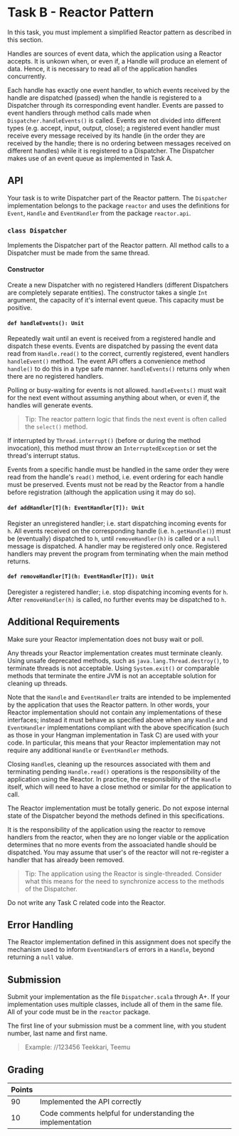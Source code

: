 # Task B - Reactor Pattern

In this task, you must implement a simplified Reactor pattern as described in this section.

Handles are sources of event data, which the application using a Reactor accepts. It is unkown when, or even if, a Handle will produce an element of data. Hence, it is necessary to read all of the application handles concurrently.

Each handle has exactly one event handler, to which events received by the handle are dispatched (passed) when the handle is registered to a Dispatcher through its corresponding event handler. Events are passed to event handlers through method calls made when `Dispatcher.handleEvents()` is called. Events are not divided into different types (e.g. accept, input, output, close); a registered event handler must receive every message received by its handle (in the order they are received by the handle; there is no ordering between messages received on different handles) while it is registered to a Dispatcher. The Dispatcher makes use of an event queue as implemented in Task A.

## API

Your task is to write Dispatcher part of the Reactor pattern. The `Dispatcher` implementation belongs to the package `reactor` and uses the definitions for `Event`, `Handle` and `EventHandler` from the package `reactor.api`.

### `class Dispatcher`

Implements the Dispatcher part of the Reactor pattern. All method calls to a Dispatcher must be made from the same thread.

#### Constructor

Create a new Dispatcher with no registered Handlers (different Dispatchers are completely separate entities). The constructor takes a single `Int` argument, the capacity of it's internal event queue. This capacity must be positive.

#### `def handleEvents(): Unit`

Repeatedly wait until an event is received from a registered handle and dispatch these events. Events are dispatched by passing the event data read from `Handle.read()` to the correct, currently registered, event handlers `handleEvent()` method. The event API offers a convenience method `handle()` to do this in a type safe manner. `handleEvents()` returns only when there are no registered handlers.

Polling or busy-waiting for events is not allowed. `handleEvents()` must wait for the next event without assuming anything about when, or even if, the handles will generate events.

> Tip: The reactor pattern logic that finds the next event is often called the `select()` method.

If interrupted by `Thread.interrupt()` (before or during the method invocation), this method must throw an `InterruptedException` or set the thread's interrupt status.

Events from a specific handle must be handled in the same order they were read from the handle's `read()` method, i.e. event ordering for each handle must be preserved. Events must not be read by the Reactor from a handle before registration (although the application using it may do so).

#### `def addHandler[T](h: EventHandler[T]): Unit`

Register an unregistered handler; i.e. start dispatching incoming events for `h`. All events received on the corresponding handle (i.e. `h.getHandle()`) must be (eventually) dispatched to `h`, until `removeHandler(h)` is called or a `null` message is dispatched. A handler may be registered only once. Registered handlers may prevent the program from terminating when the main method returns.

#### `def removeHandler[T](h: EventHandler[T]): Unit`

Deregister a registered handler; i.e. stop dispatching incoming events for `h`. After `removeHandler(h)` is called, no further events may be dispatched to `h`.

## Additional Requirements

Make sure your Reactor implementation does not busy wait or poll.

Any threads your Reactor implementation creates must terminate cleanly. Using unsafe deprecated methods, such as `java.lang.Thread.destroy()`, to terminate threads is not acceptable. Using `System.exit()` or comparable methods that terminate the entire JVM is not an acceptable solution for cleaning up threads.

Note that the `Handle` and `EventHandler` traits are intended to be implemented by the application that uses the Reactor pattern. In other words, your Reactor implementation should not contain any implementations of these interfaces; instead it must behave as specified above when any `Handle` and `EventHandler` implementations compliant with the above specification (such as those in your Hangman implementation in Task C) are used with your code. In particular, this means that your Reactor implementation may not require any additional `Handle` or `EventHandler` methods.

Closing `Handle`s, cleaning up the resources associated with them and terminating pending `Handle.read()` operations is the responsibility of the application using the Reactor. In practice, the responsibility of the `Handle` itself, which will need to have a close method or similar for the application to call.

The Reactor implementation must be totally generic. Do not expose internal state of the Dispatcher beyond the methods defined in this specifications.

It is the responsibility of the application using the reactor to remove handlers from the reactor, when they are no longer viable or the application determines that no more events from the assoaciated handle should be dispatched. You may assume that user's of the reactor will not re-register a handler that has already been removed.

> Tip: The application using the Reactor is single-threaded. Consider what this means for the need to synchronize access to the methods of the Dispatcher.

Do not write any Task C related code into the Reactor.

## Error Handling

The Reactor implementation defined in this assignment does not specify the mechanism used to inform `EventHandler`s of errors in a `Handle`, beyond returning a `null` value.

## Submission

Submit your implementation as the file `Dispatcher.scala` through A+. If your implementation uses multiple classes, include all of them in the same file. All of your code must be in the `reactor` package.

The first line of your submission must be a comment line, with you student number, last name and first name.

> Example: //123456 Teekkari, Teemu

## Grading

| Points |                                                            |
| ------ | ---------------------------------------------------------- |
| 90     | Implemented the API correctly                              |
| 10     | Code comments helpful for understanding the implementation |
